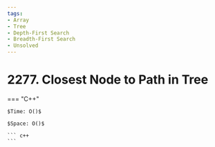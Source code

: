 ```yaml
---
tags:
- Array
- Tree
- Depth-First Search
- Breadth-First Search
- Unsolved
---
```



# 2277. Closest Node to Path in Tree

=== "C++"

    $Time: O()$

    $Space: O()$

    ``` c++
    ```
